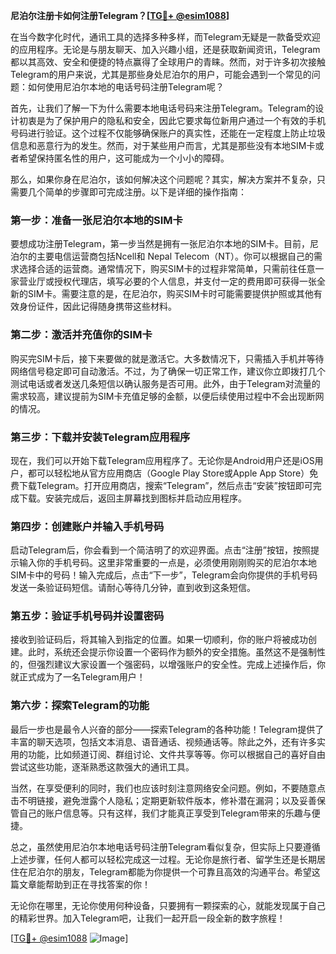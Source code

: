 **尼泊尔注册卡如何注册Telegram？[[TG💪+ @esim1088](https://t.me/s/esim1088)]**

在当今数字化时代，通讯工具的选择多种多样，而Telegram无疑是一款备受欢迎的应用程序。无论是与朋友聊天、加入兴趣小组，还是获取新闻资讯，Telegram都以其高效、安全和便捷的特点赢得了全球用户的青睐。然而，对于许多初次接触Telegram的用户来说，尤其是那些身处尼泊尔的用户，可能会遇到一个常见的问题：如何使用尼泊尔本地的电话号码注册Telegram呢？

首先，让我们了解一下为什么需要本地电话号码来注册Telegram。Telegram的设计初衷是为了保护用户的隐私和安全，因此它要求每位新用户通过一个有效的手机号码进行验证。这个过程不仅能够确保账户的真实性，还能在一定程度上防止垃圾信息和恶意行为的发生。然而，对于某些用户而言，尤其是那些没有本地SIM卡或者希望保持匿名性的用户，这可能成为一个小小的障碍。

那么，如果你身在尼泊尔，该如何解决这个问题呢？其实，解决方案并不复杂，只需要几个简单的步骤即可完成注册。以下是详细的操作指南：

### 第一步：准备一张尼泊尔本地的SIM卡

要想成功注册Telegram，第一步当然是拥有一张尼泊尔本地的SIM卡。目前，尼泊尔的主要电信运营商包括Ncell和 Nepal Telecom（NT）。你可以根据自己的需求选择合适的运营商。通常情况下，购买SIM卡的过程非常简单，只需前往任意一家营业厅或授权代理店，填写必要的个人信息，并支付一定的费用即可获得一张全新的SIM卡。需要注意的是，在尼泊尔，购买SIM卡时可能需要提供护照或其他有效身份证件，因此记得随身携带这些材料。

### 第二步：激活并充值你的SIM卡

购买完SIM卡后，接下来要做的就是激活它。大多数情况下，只需插入手机并等待网络信号稳定即可自动激活。不过，为了确保一切正常工作，建议你立即拨打几个测试电话或者发送几条短信以确认服务是否可用。此外，由于Telegram对流量的需求较高，建议提前为SIM卡充值足够的金额，以便后续使用过程中不会出现断网的情况。

### 第三步：下载并安装Telegram应用程序

现在，我们可以开始下载Telegram应用程序了。无论你是Android用户还是iOS用户，都可以轻松地从官方应用商店（Google Play Store或Apple App Store）免费下载Telegram。打开应用商店，搜索“Telegram”，然后点击“安装”按钮即可完成下载。安装完成后，返回主屏幕找到图标并启动应用程序。

### 第四步：创建账户并输入手机号码

启动Telegram后，你会看到一个简洁明了的欢迎界面。点击“注册”按钮，按照提示输入你的手机号码。这里非常重要的一点是，必须使用刚刚购买的尼泊尔本地SIM卡中的号码！输入完成后，点击“下一步”，Telegram会向你提供的手机号码发送一条验证码短信。请耐心等待几分钟，直到收到这条短信。

### 第五步：验证手机号码并设置密码

接收到验证码后，将其输入到指定的位置。如果一切顺利，你的账户将被成功创建。此时，系统还会提示你设置一个密码作为额外的安全措施。虽然这不是强制性的，但强烈建议大家设置一个强密码，以增强账户的安全性。完成上述操作后，你就正式成为了一名Telegram用户！

### 第六步：探索Telegram的功能

最后一步也是最令人兴奋的部分——探索Telegram的各种功能！Telegram提供了丰富的聊天选项，包括文本消息、语音通话、视频通话等。除此之外，还有许多实用的功能，比如频道订阅、群组讨论、文件共享等等。你可以根据自己的喜好自由尝试这些功能，逐渐熟悉这款强大的通讯工具。

当然，在享受便利的同时，我们也应该时刻注意网络安全问题。例如，不要随意点击不明链接，避免泄露个人隐私；定期更新软件版本，修补潜在漏洞；以及妥善保管自己的账户信息等。只有这样，我们才能真正享受到Telegram带来的乐趣与便捷。

总之，虽然使用尼泊尔本地电话号码注册Telegram看似复杂，但实际上只要遵循上述步骤，任何人都可以轻松完成这一过程。无论你是旅行者、留学生还是长期居住在尼泊尔的朋友，Telegram都能为你提供一个可靠且高效的沟通平台。希望这篇文章能帮助到正在寻找答案的你！

无论你在哪里，无论你使用何种设备，只要拥有一颗探索的心，就能发现属于自己的精彩世界。加入Telegram吧，让我们一起开启一段全新的数字旅程！

[[TG💪+ @esim1088](https://t.me/s/esim1088) ![Image](https://i.postimg.cc/4NQfJmqS/Snipaste-2025-05-13-00-14-12.png)]